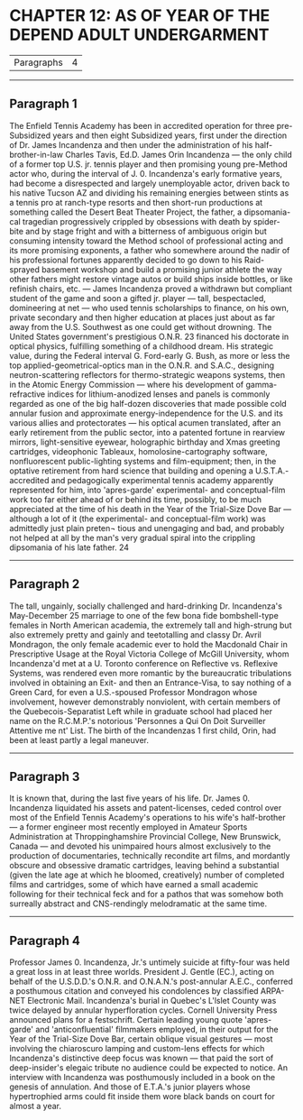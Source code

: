 # CHAPTER 12: AS OF YEAR OF THE DEPEND ADULT UNDERGARMENT

| | |
|------------|-----|
| Paragraphs |4|

---
## Paragraph 1

The Enfield Tennis Academy has been in accredited operation for three pre-Subsidized years and then eight Subsidized years, first under the direction of Dr. James Incandenza and then under the administration of his half-brother-in-law Charles Tavis, Ed.D. James Orin Incandenza — the only child of a former top U.S. jr. tennis player and then promising young pre-Method actor who, during the interval of J. 0. Incandenza's early formative years, had become a disrespected and largely unemployable actor, driven back to his native Tucson AZ and dividing his remaining energies between stints as a tennis pro at ranch-type resorts and then short-run productions at something called the Desert Beat Theater Project, the father, a dipsomania-cal tragedian progressively crippled by obsessions with death by spider-bite and by stage fright and with a bitterness of ambiguous origin but consuming intensity toward the Method school of professional acting and its more promising exponents, a father who somewhere around the nadir of his professional fortunes apparently decided to go down to his Raid-sprayed basement workshop and build a promising junior athlete the way other fathers might restore vintage autos or build ships inside bottles, or like refinish chairs, etc. — James Incandenza proved a withdrawn but compliant student of the game and soon a gifted jr. player — tall, bespectacled, domineering at net — who used tennis scholarships to finance, on his own, private secondary and then higher education at places just about as far away from the U.S. Southwest as one could get without drowning. The United States government's prestigious O.N.R. 23 financed his doctorate in optical physics, fulfilling something of a childhood dream. His strategic value, during the Federal interval G. Ford-early G. Bush, as more or less the top applied-geometrical-optics man in the O.N.R. and S.A.C., designing neutron-scattering reflectors for thermo-strategic weapons systems, then in the Atomic Energy Commission — where his development of gamma-refractive indices for lithium-anodized lenses and panels is commonly regarded as one of the big half-dozen discoveries that made possible cold annular fusion and approximate energy-independence for the U.S. and its various allies and protectorates — his optical acumen translated, after an early retirement from the public sector, into a patented fortune in rearview mirrors, light-sensitive eyewear, holographic birthday and Xmas greeting cartridges, videophonic Tableaux, homolosine-cartography software, nonfluorescent public-lighting systems and film-equipment; then, in the optative retirement from hard science that building and opening a U.S.T.A.-accredited and pedagogically experimental tennis academy apparently represented for him, into 'apres-garde' experimental- and conceptual-film work too far either ahead of or behind its time, possibly, to be much appreciated at the time of his death in the Year of the Trial-Size Dove Bar — although a lot of it (the experimental- and conceptual-film work) was admittedly just plain preten¬ tious and unengaging and bad, and probably not helped at all by the man's very gradual spiral into the crippling dipsomania of his late father. 24

---
## Paragraph 2

The tall, ungainly, socially challenged and hard-drinking Dr. Incandenza's May-December 25 marriage to one of the few bona fide bombshell-type females in North American academia, the extremely tall and high-strung but also extremely pretty and gainly and teetotalling and classy Dr. Avril Mondragon, the only female academic ever to hold the Macdonald Chair in Prescriptive Usage at the Royal Victoria College of McGill University, whom Incandenza'd met at a U. Toronto conference on Reflective vs. Reflexive Systems, was rendered even more romantic by the bureaucratic tribulations involved in obtaining an Exit- and then an Entrance-Visa, to say nothing of a Green Card, for even a U.S.-spoused Professor Mondragon whose involvement, however demonstrably nonviolent, with certain members of the Quebecois-Separatist Left while in graduate school had placed her name on the R.C.M.P.'s notorious 'Personnes a Qui On Doit Surveiller Attentive me nt' List. The birth of the Incandenzas 1 first child, Orin, had been at least partly a legal maneuver.

---
## Paragraph 3

It is known that, during the last five years of his life. Dr. James 0. Incandenza liquidated his assets and patent-licenses, ceded control over most of the Enfield Tennis Academy's operations to his wife's half-brother — a former engineer most recently employed in Amateur Sports Administration at Throppinghamshire Provincial College, New Brunswick, Canada — and devoted his unimpaired hours almost exclusively to the production of documentaries, technically recondite art films, and mordantly obscure and obsessive dramatic cartridges, leaving behind a substantial (given the late age at which he bloomed, creatively) number of completed films and cartridges, some of which have earned a small academic following for their technical feck and for a pathos that was somehow both surreally abstract and CNS-rendingly melodramatic at the same time.

---
## Paragraph 4

Professor James 0. Incandenza, Jr.'s untimely suicide at fifty-four was held a great loss in at least three worlds. President J. Gentle (EC.), acting on behalf of the U.S.D.D.'s O.N.R. and O.N.A.N.'s post-annular A.E.C., conferred a posthumous citation and conveyed his condolences by classified ARPA-NET Electronic Mail. Incandenza's burial in Quebec's L'lslet County was twice delayed by annular hyperfloration cycles. Cornell University Press announced plans for a festschrift. Certain leading young quote 'apres-garde' and 'anticonfluential' filmmakers employed, in their output for the Year of the Trial-Size Dove Bar, certain oblique visual gestures — most involving the chiaroscuro lamping and custom-lens effects for which Incandenza's distinctive deep focus was known — that paid the sort of deep-insider's elegaic tribute no audience could be expected to notice. An interview with Incandenza was posthumously included in a book on the genesis of annulation. And those of E.T.A.'s junior players whose hypertrophied arms could fit inside them wore black bands on court for almost a year.
